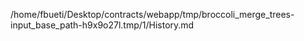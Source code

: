 /home/fbueti/Desktop/contracts/webapp/tmp/broccoli_merge_trees-input_base_path-h9x9o27l.tmp/1/History.md